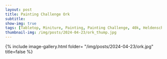 ```yaml
---
layout: post
title: Painting Challenge Ork
subtitle:
show-img: true
tags: [Tabletop, Miniture, Painting, Painting Challenge, 40k, Heldenschmiede]
thumbnail-img: /img/posts/2024-04-23/ork_thump.jpg
---
```


{% include image-gallery.html folder= "/img/posts/2024-04-23/ork.jpg" title=false %}

